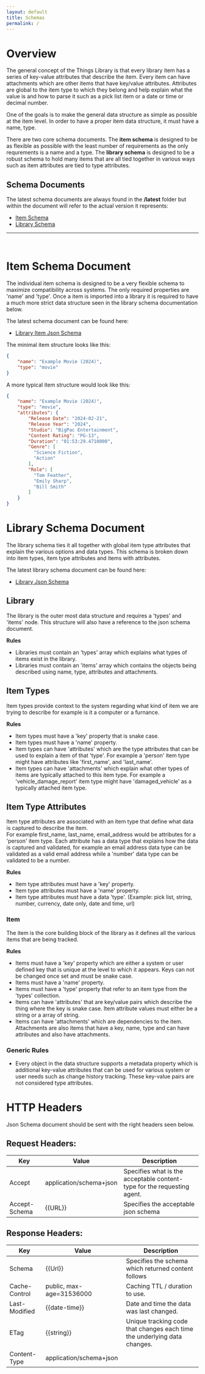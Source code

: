 ```yaml
---
layout: default
title: Schemas
permalink: /
---
```


# Overview

The general concept of the Things Library is that every library item has a series of key-value attributes that describe the item.
Every item can have attachments which are other items that have key/value attributes. Attributes are global to the item type to which they belong and help explain what the value is and how to parse it such as a pick list item or a date or time or decimal number.

One of the goals is to make the general data structure as simple as possible at the item level. In order to have a proper item data structure, it must have a name, type.

There are two core schema documents.  The **item schema** is designed to be as flexible as possible with the least number of requirements as the only requrements is a name and a type.
The **library schema** is designed to be a robust schema to hold many items that are all tied together in various ways such as item attributes are tied to type attributes.

## Schema Documents

The latest schema documents are always found in the **/latest** folder but within the document will refer to the actual version it represents:

* [Item Schema](https://schema.thingslibrary.io/latest/item.json)
* [Library Schema](https://schema.thingslibrary.io/latest/library.json)

<hr />
<br />

# Item Schema Document

The individual item schema is designed to be a very flexible schema to maximize compatibility across systems.  The only required properties are 'name' and 'type'.  Once a item is imported into a library it is required to have a much more strict data structure seen in the library schema documentation below.

The latest schema document can be found here:
* [Library Item Json Schema](https://schema.thingslibrary.io/latest/item.json)

The minimal item structure looks like this:
```json
{    
    "name": "Example Movie (2024)",
    "type": "movie" 
}
```
A more typical item structure would look like this:
```json
{   
    "name": "Example Movie (2024)",
    "type": "movie",
    "attributes": {
        "Release Date": "2024-02-21",
        "Release Year": "2024",
        "Studio": "BigPac Entertainment",
        "Content Rating": "PG-13",
        "Duration": "01:53:29.4710000",
        "Genre": [
          "Science Fiction",
          "Action"
        ],        
        "Role": [
          "Tom Feather",
          "Emily Sharp",
          "Bill Smith"
        ]
    }
}
```

# Library Schema Document

The library schema ties it all together with global item type attributes that explain the various options and data types.  This schema is broken down into item types, item type attributes and items with attributes.

The latest library schema document can be found here:
* [Library Json Schema](https://schema.thingslibrary.io/latest/library.json)
 
## Library

The library is the outer most data structure and requires a 'types' and 'items' node.  This structure will also have a reference to the json schema document.

**Rules**

* Libraries must contain an 'types' array which explains what types of items exist in the library.
* Libraries must contain an 'items' array which contains the objects being described using name, type, attributes and attachments.

## Item Types

Item types provide context to the system regarding what kind of item we are trying to describe for example is it a computer or a furnance.  

**Rules**

* Item types must have a 'key' property that is snake case.
* Item types must have a 'name' property.
* Item types can have 'attributes' which are the type attributes that can be used to explain a item of that 'type'.  For example a 'person' item type might have attributes like 'first_name', and 'last_name'.
* Item types can have 'attachments' which explain what other types of items are typically attached to this item type.  For example a 'vehicle_damage_report' item type might have 'damaged_vehicle' as a typically attached item type.


## Item Type Attributes

Item type attributes are associated with an item type that define what data is captured to describe the item.  
For example first_name, last_name, email_address would be attributes for a 'person' item type.
Each attribute has a data type that explains how the data is captured and validated, for example an email address data type can be validated as a valid email address while a 'number' data type can be validated to be a number.

**Rules**

* Item type attributes must have a 'key' property.
* Item type attributes must have a 'name' property.
* Item type attributes must have a data 'type'. (Example: pick list, string, number, currency, date only, date and time, url)

### Item

The item is the core building block of the library as it defines all the various items that are being tracked.

**Rules**

* Items must have a 'key' property which are either a system or user defined key that is unique at the level to which it appears.  Keys can not be changed once set and must be snake case.
* Items must have a 'name' property.
* Items must have a 'type' property that refer to an item type from the 'types' collection.
* Items can have 'attributes' that are key/value pairs which describe the thing where the key is snake case.  Item attribute values must either be a string or a array of string.
* Items can have 'attachments' which are dependencies to the item.  Attachments are also items that have a key, name, type and can have attributes and also have attachments.

### Generic Rules

* Every object in the data structure supports a metadata property which is additional key-value attributes that can be used for various system or user needs such as change history tracking.  These key-value pairs are not considered type attributes.


# HTTP Headers

Json Schema document should be sent with the right headers seen below.

## Request Headers:

| Key | Value | Description |
| -- | -- | -- |
| Accept | application/schema+json | Specifies what is the acceptable content-type for the requesting agent. |
| Accept-Schema | {{URL}} | Specifies the acceptable json schema |

## Response Headers:

| Key | Value | Description |
| -- | -- | -- |
| Schema | {{Url}} | Specifies the schema which returned content follows |
| Cache-Control | public, max-age=31536000 | Caching TTL / duration to use.  |
| Last-Modified | {{date-time}} | Date and time the data was last changed. |
| ETag | {{string}} | Unique tracking code that changes each time the underlying data changes. |
| Content-Type | application/schema+json | |



